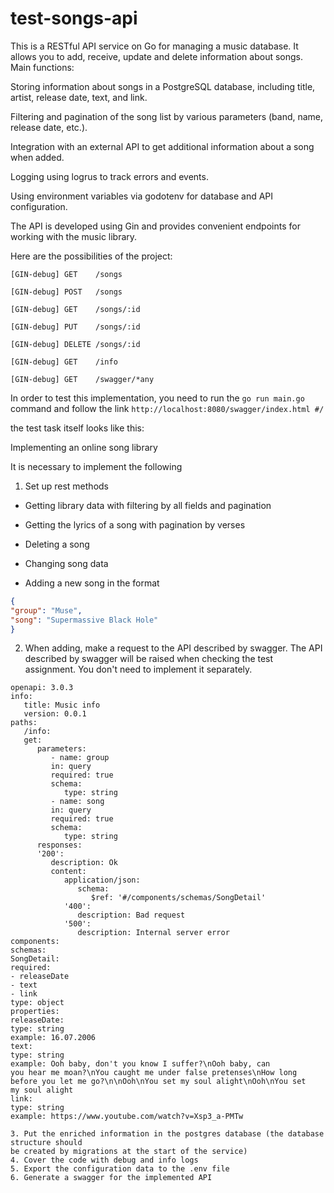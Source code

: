 # test-songs-api

This is a RESTful API service on Go for managing a music database. It allows you to add, receive, update and delete information about songs. Main functions:

Storing information about songs in a PostgreSQL database, including title, artist, release date, text, and link.

Filtering and pagination of the song list by various parameters (band, name, release date, etc.).

Integration with an external API to get additional information about a song when added.

Logging using logrus to track errors and events.

Using environment variables via godotenv for database and API configuration.

The API is developed using Gin and provides convenient endpoints for working with the music library.

Here are the possibilities of the project:

```
[GIN-debug] GET    /songs

[GIN-debug] POST   /songs

[GIN-debug] GET    /songs/:id
   
[GIN-debug] PUT    /songs/:id
   
[GIN-debug] DELETE /songs/:id
  
[GIN-debug] GET    /info
    
[GIN-debug] GET    /swagger/*any
 ```
In order to test this implementation, you need to run the `go run main.go` command and follow the link `http://localhost:8080/swagger/index.html #/`

the test task itself looks like this:

Implementing an online song library

It is necessary to implement the following

1. Set up rest methods

- Getting library data with filtering by all fields and
pagination

- Getting the lyrics of a song with pagination by verses

- Deleting a song

- Changing song data

- Adding a new song in the format

```JSON
{
"group": "Muse",
"song": "Supermassive Black Hole"
}
```

2. When adding, make a request to the API described by swagger. The API
described by swagger will be raised when checking the test assignment.
You don't need to implement it separately.

```
openapi: 3.0.3
info:
   title: Music info
   version: 0.0.1
paths:
   /info:
   get:
      parameters:
         - name: group
         in: query
         required: true
         schema:
            type: string
         - name: song
         in: query
         required: true
         schema:
            type: string
      responses:
      '200':
         description: Ok
         content:
            application/json:
               schema:
                  $ref: '#/components/schemas/SongDetail'
            '400':
               description: Bad request
            '500':
               description: Internal server error
components:
schemas:
SongDetail:
required:
- releaseDate
- text
- link
type: object
properties:
releaseDate:
type: string
example: 16.07.2006
text:
type: string
example: Ooh baby, don't you know I suffer?\nOoh baby, can
you hear me moan?\nYou caught me under false pretenses\nHow long
before you let me go?\n\nOoh\nYou set my soul alight\nOoh\nYou set
my soul alight
link:
type: string
example: https://www.youtube.com/watch?v=Xsp3_a-PMTw

3. Put the enriched information in the postgres database (the database structure should
be created by migrations at the start of the service)
4. Cover the code with debug and info logs
5. Export the configuration data to the .env file
6. Generate a swagger for the implemented API
